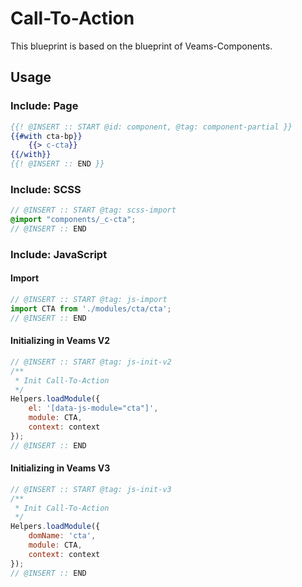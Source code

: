 # Call-To-Action

This blueprint is based on the blueprint of Veams-Components.

## Usage

### Include: Page

``` hbs
{{! @INSERT :: START @id: component, @tag: component-partial }}
{{#with cta-bp}}
	{{> c-cta}}
{{/with}}
{{! @INSERT :: END }}
```

### Include: SCSS

``` scss
// @INSERT :: START @tag: scss-import 
@import "components/_c-cta";
// @INSERT :: END
```

### Include: JavaScript

#### Import
``` js
// @INSERT :: START @tag: js-import 
import CTA from './modules/cta/cta';
// @INSERT :: END
```

#### Initializing in Veams V2
``` js
// @INSERT :: START @tag: js-init-v2 
/**
 * Init Call-To-Action
 */
Helpers.loadModule({
	el: '[data-js-module="cta"]',
	module: CTA,
	context: context
});
// @INSERT :: END
```

#### Initializing in Veams V3
``` js
// @INSERT :: START @tag: js-init-v3  
/**
 * Init Call-To-Action
 */
Helpers.loadModule({
	domName: 'cta',
	module: CTA,
	context: context
});
// @INSERT :: END
```
